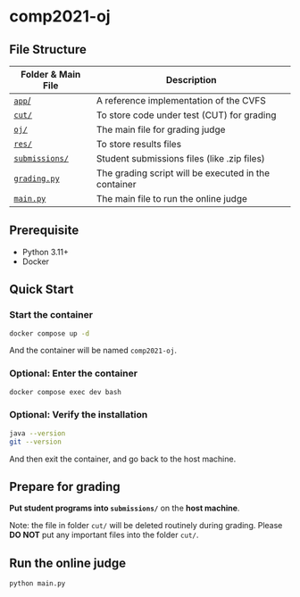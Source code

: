 # comp2021-oj

## File Structure

| Folder & Main File               | Description                                          |
| -------------------------------- | ---------------------------------------------------- |
| [`app`/](./app)                  | A reference implementation of the CVFS               |
| [`cut/`](./cut)                  | To store code under test (CUT) for grading           |
| [`oj/`](./oj/)                   | The main file for grading judge                      |
| [`res/`](./res/)                 | To store results files                               |
| [`submissions/`](./submissions/) | Student submissions files (like .zip files)          |
| [`grading.py`](./grading.py)     | The grading script will be executed in the container |
| [`main.py`](./main.py)           | The main file to run the online judge                |

## Prerequisite

- Python 3.11+
- Docker

## Quick Start

### Start the container
```bash
docker compose up -d
```
And the container will be named `comp2021-oj`.

### Optional: Enter the container
```bash
docker compose exec dev bash
```

### Optional: Verify the installation
```bash
java --version
git --version
```
And then exit the container, and go back to the host machine.
## Prepare for grading

**Put student programs into `submissions/`** on the **host machine**.

Note: the file in folder `cut/` will be deleted routinely during grading. Please **DO NOT** put any important files into the folder `cut/`.

## Run the online judge
```bash
python main.py
```
